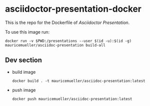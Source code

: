 # asciidoctor-presentation-docker

This is the repo for the Dockerfile of *Asciidoctor Presentation*.

To use this image run:

````
docker run -v $PWD:/presentations --user $(id -u):$(id -g) mauricemueller/asciidoc-presentation build-all
````

## Dev section

* build image
  ````
  docker build . -t mauricemueller/asciidoc-presentation:latest
  ````
* push image
  ````
  docker push mauricemueller/asciidoc-presentation:latest
  ````

